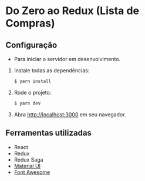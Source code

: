 # Do Zero ao Redux (Lista de Compras)

## Configuração

- Para iniciar o servidor em desenvolvimento.

1. Instale todas as dependências:

   ```sh
   $ yarn install
   ```

2. Rode o projeto:

   ```sh
   $ yarn dev
   ```

3. Abra [http://localhost:3000](http://localhost:3000) em seu navegador.

## Ferramentas utilizadas

- React
- Redux
- Redux Saga
- [Material UI](https://mui.com/pt/getting-started/installation/)
- [Font Awesome](https://fontawesome.com/v5/docs/web/use-with/react)
